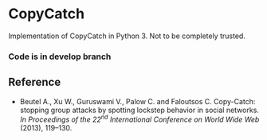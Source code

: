 # CopyCatch
Implementation of CopyCatch in Python 3. Not to be completely trusted.

### Code is in develop branch

## Reference
- Beutel A., Xu W., Guruswami V., Palow C. and Faloutsos C. Copy-Catch: stopping group attacks by spotting lockstep behavior in social networks. _In Proceedings of the 22<sup>nd</sup> International Conference on World Wide Web_ (2013), 119–130.
